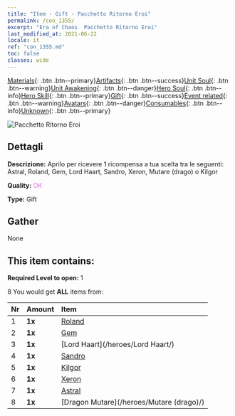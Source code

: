 ```yaml
---
title: "Item - Gift - Pacchetto Ritorno Eroi"
permalink: /con_1355/
excerpt: "Era of Chaos  Pacchetto Ritorno Eroi"
last_modified_at: 2021-06-22
locale: it
ref: "con_1355.md"
toc: false
classes: wide
---
```

 [Materials](/ItemsIT/){: .btn .btn--primary}[Artifacts](/ItemsIT/Artifacts/){: .btn .btn--success}[Unit Soul](/ItemsIT/UnitSoul/){: .btn .btn--warning}[Unit Awakening](/ItemsIT/UnitAwakening/){: .btn .btn--danger}[Hero Soul](/ItemsIT/HeroSoul/){: .btn .btn--info}[Hero Skill](/ItemsIT/HeroSkill/){: .btn .btn--primary}[Gift](/ItemsIT/Gift/){: .btn .btn--success}[Event related](/ItemsIT/Events/){: .btn .btn--warning}[Avatars](/ItemsIT/Avatars/){: .btn .btn--danger}[Consumables](/ItemsIT/Consumables/){: .btn .btn--info}[Unknown](/ItemsIT/Unknown/){: .btn .btn--primary}

 ![Pacchetto Ritorno Eroi](/images/t/i_907074.png)

## Dettagli
 **Descrizione:** Aprilo per ricevere 1 ricompensa a tua scelta tra le seguenti: Astral, Roland, Gem, Lord Haart, Sandro, Xeron, Mutare (drago) o Kilgor

 **Quality:** <span style="color: #DA70D6">OK</span>

 **Type:** Gift

## Gather

  None

## This item contains:

 **Required Level to open:** 1

 8 You would get **ALL** items  from:

  | Nr | Amount |     Item    |
  |:---|:-------|:------------|
  | 1 |  **1x** | [Roland](/heroes/Roland/) |  | 
  | 2 |  **1x** | [Gem](/heroes/Gem/) |  | 
  | 3 |  **1x** | [Lord Haart](/heroes/Lord Haart/) |  | 
  | 4 |  **1x** | [Sandro](/heroes/Sandro/) |  | 
  | 5 |  **1x** | [Kilgor](/heroes/Kilgor/) |  | 
  | 6 |  **1x** | [Xeron](/heroes/Xeron/) |  | 
  | 7 |  **1x** | [Astral](/heroes/Astral/) |  | 
  | 8 |  **1x** | [Dragon Mutare](/heroes/Mutare (drago)/) |  | 
